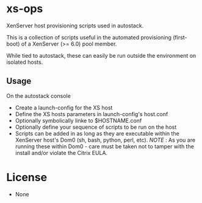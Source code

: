 # xs-ops

XenServer host provisioning scripts used in autostack.

This is a collection of scripts useful in the automated provisioning (first-boot)
of a XenServer (>= 6.0) pool member.

While tied to autostack, these can easily be run outside the environment on 
isolated hosts.

## Usage
On the autostack console

- Create a launch-config for the XS host
- Define the XS hosts parameters in launch-config's host.conf
- Optionally symbolically linke to $HOSTNAME.conf
- Optionally define your sequence of scripts to be run on the host
- Scripts can be added in as long as they are executable within the XenServer
  host's Dom0 (sh, bash, python, perl, etc). _NOTE_ : As you are running these
  within Dom0 - care must be taken not to tamper with the install and/or violate
  the Citrix EULA.

# License

- None
